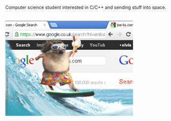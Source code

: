 Computer science student interested in C/C++ and sending stuff into space.
<br><br><br>
![igel](img/0_nI5E4uX_FZbRxPJn.gif)
